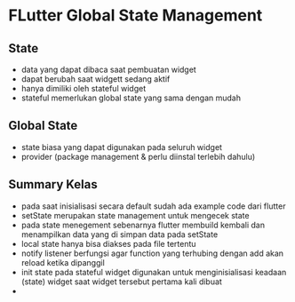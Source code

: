 # FLutter Global State Management
## State
- data yang dapat dibaca saat pembuatan widget
- dapat berubah saat widgett sedang aktif
- hanya dimiliki oleh stateful widget
- stateful memerlukan global state yang sama dengan mudah

## Global State
- state biasa yang dapat digunakan pada seluruh widget
- provider (package management & perlu diinstal terlebih dahulu)

## Summary Kelas
- pada saat inisialisasi secara default sudah ada example code dari flutter
- setState merupakan state management untuk mengecek state
- pada state menegement sebenarnya flutter membuild kembali dan menampilkan data yang di simpan data pada setState
- local state hanya bisa diakses pada file tertentu
- notify listener berfungsi agar function yang terhubing dengan add akan reload ketika dipanggil
- init state pada stateful widget digunakan untuk menginisialisasi keadaan (state) widget saat widget tersebut pertama kali dibuat 
-